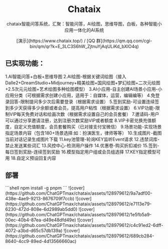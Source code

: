 <div align="center">

<h1 align="center">Chataix</h1>
<p>chataix智能问答系统，汇聚：智能问答，AI绘图，思维导图，白板，各种智能小应用一体化的AI系统</p>
[演示](https://www.chataix.top/) / [QQ 群](https://qm.qq.com/cgi-bin/qm/qr?k=E_3LC3S6hW_ZjtnuYjAqULiKd_bXlO4q)
 </div>
<h2>已实现功能：</h2>
1.AI智能问答+白板+思维导图
2.AI绘图-根据关键词绘图（接入Dalle2+DreamStudio+Midjourney+精美绘图+国风绘图+梦幻绘图+二次元绘图+2.5次元元绘图+艺术绘图多种绘图模型）
3.AI小应用-自主创建AI场景小应用-小应用分类（可根据需求创建小应用，适用于：自媒体，运营，编辑编等）
4.免登录回答-限制提问多少次后需要登录（根据需求设置）
5.签到奖励-可设置连续签到多少天获得多少余额或者会员，提高用户粘性（根据需求设置）
6.VIP功能-限制VIP每天免费对话和绘画次数（根据需求设置自己的会员套餐）
7.邀请码-用户可以通过分享邀请注册，达到注册次数奖励VIP或者额度
8.VIP卡密兑换充值额度，自定义充值额度，会员套餐购买（已对接支付宝微信）
9.场景功能-实现场景指定场景内容（包含180+场景选择:如：扮演医生，律师等等）
10.生成图片-截图当前对话记录生成图片下载
11.key池管理-轮询KEY监听Event请求
12.违禁词库-禁止发送某些词汇
13.风控中心-检测用户操作
14.优惠卷-购买折扣减价
15.签到-每日签到奖励-连续签到奖励
16.模型指定用户组或会员组选择
17.KEY指定模型可用
18.自定义预设回复内容
<h2>部署</h2>
```shell
npm install -g pnpm
```
![cover](https://github.com/ChatGPTmax/chataix/assets/128979612/9a7adf00-438e-4ae9-9213-8676709f7ccb)
![cover](https://github.com/ChatGPTmax/chataix/assets/128979612/e7113e79-6230-472d-808e-6d2989ab5dd0)
![cover](https://github.com/ChatGPTmax/chataix/assets/128979612/1e5fb5a9-00ec-40b4-87ea-d49e48dfd49e)
![cover](https://github.com/ChatGPTmax/chataix/assets/128979612/c4c91ed2-6dff-4072-a3bd-d65c57db139a)
![cover](https://github.com/ChatGPTmax/chataix/assets/128979612/689cb284-8640-4cc9-89ed-4d13566660ac)
</div>
